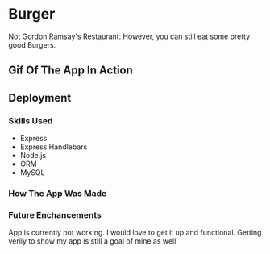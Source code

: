 # Burger
Not Gordon Ramsay's Restaurant. However, you can still eat some pretty good Burgers. 

## Gif Of The App In Action

## Deployment

### Skills Used
- Express
 - Express Handlebars
- Node.js
- ORM
- MySQL

### How The App Was Made

### Future Enchancements
App is currently not working. I would love to get it up and functional. Getting verily to show my app is still a goal of mine as well. 
